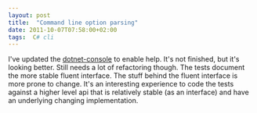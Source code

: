```yaml
---
layout: post
title:  "Command line option parsing"
date: 2011-10-07T07:58:00+02:00
tags:  C# cli
---
```


I've updated the [dotnet-console](https://github.com/wallymathieu/isop) to enable help. It's not finished, but it's looking better. Still needs a lot of refactoring though. The tests document the more stable fluent interface. The stuff behind the fluent interface is more prone to change.
It's an interesting experience to code the tests against a higher level api that is relatively stable (as an interface) and have an underlying changing implementation.
